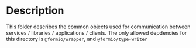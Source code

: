# Description

This folder describes the common objects used for communication between services / libraries / applications / clients. The only allowed depdencies for this directory is `@formio/wrapper`, and `@formio/type-writer`

